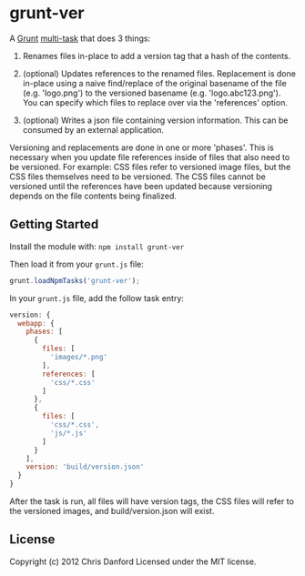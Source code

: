 # grunt-ver
A [Grunt](https://github.com/cowboy/grunt) [multi-task](https://github.com/cowboy/grunt/blob/master/docs/types_of_tasks.md) that does 3 things:

1) Renames files in-place to add a version tag that a hash of the contents.

2) (optional) Updates references to the renamed files.  Replacement is done in-place using
a naive find/replace of the original basename of the file (e.g. 'logo.png') to the versioned basename
(e.g. 'logo.abc123.png').  You can specify which files to replace over via the 'references' option.

3) (optional) Writes a json file containing version information.  This can be consumed by an external 
application.

Versioning and replacements are done in one or more 'phases'.  This is necessary when you update file
references inside of files that also need to be versioned.  For example: CSS files refer to versioned 
image files, but the CSS files themselves need to be versioned.  The CSS files cannot be versioned
until the references have been updated because versioning depends on the file contents being 
finalized.


## Getting Started
Install the module with: `npm install grunt-ver`

Then load it from your `grunt.js` file:

```js
grunt.loadNpmTasks('grunt-ver');
```

In your `grunt.js` file, add the follow task entry:

```js
version: {
  webapp: {
    phases: [
      {
        files: [
          'images/*.png'
        ],
        references: [
          'css/*.css'
        ]
      },
      {
        files: [
          'css/*.css',
          'js/*.js'
        ]
      }
    ],
    version: 'build/version.json'
  }
}
```

After the task is run, all files will have version tags, the CSS files will refer to the versioned images, and build/version.json will exist.

## License
Copyright (c) 2012 Chris Danford
Licensed under the MIT license.



